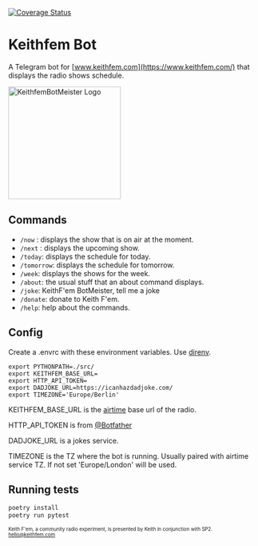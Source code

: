 [![Coverage Status](https://coveralls.io/repos/github/mazzi/keithfembot/badge.svg?branch=main)](https://coveralls.io/github/mazzi/keithfembot?branch=main)

# Keithfem Bot
A Telegram bot for [www.keithfem.com](https://www.keithfem.com/) that displays the radio shows schedule.

<img src="https://user-images.githubusercontent.com/121728/206558417-2ce25cec-53f7-480a-82a7-8637dc77f555.jpeg" width="225" alt="KeithfemBotMeister Logo" />

## Commands
* `/now` : displays the show that is on air at the moment.
* `/next` : displays the upcoming show.
* `/today`: displays the schedule for today.
* `/tomorrow`: displays the schedule for tomorrow.
* `/week`: displays the shows for the week.
* `/about`: the usual stuff that an about command displays.
* `/joke`: KeithF'em BotMeister, tell me a joke
* `/donate`: donate to Keith F'em.
* `/help`: help about the commands.

## Config
Create a .envrc with these environment variables. Use [direnv](https://direnv.net/).

```
export PYTHONPATH=./src/
export KEITHFEM_BASE_URL=
export HTTP_API_TOKEN=
export DADJOKE_URL=https://icanhazdadjoke.com/
export TIMEZONE='Europe/Berlin'
```

KEITHFEM_BASE_URL is the [airtime](https://www.airtime.pro/) base url of the radio.

HTTP_API_TOKEN is from [@Botfather](https://web.telegram.org/#/im?p=@BotFather)

DADJOKE_URL is a jokes service.

TIMEZONE is the TZ where the bot is running. Usually paired with airtime service TZ. If not set 'Europe/London' will be used.


## Running tests

```bash
poetry install
poetry run pytest
```

<sub><sup>Keith F'em, a community radio experiment, is presented by Keith in conjunction with SP2. hello@keithfem.com</sup></sub>
